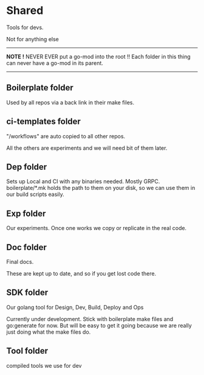 # Shared

Tools for devs.

Not for anything else

---

**NOTE !**
NEVER EVER put a go-mod into the root !!
Each folder in this thing can never have a go-mod in its parent.

---

## Boilerplate folder

Used by all repos via a back link in their make files.

## ci-templates folder

"/workflows" are auto copied to all other repos.

All the others are experiments and we will need bit of them later.

## Dep folder

Sets up Local and CI with any binaries needed. Mostly GRPC.
boilerplate/*.mk holds the path to them on your disk, so we can use them in our build scripts easily.

## Exp folder

Our experiments. Once one works we copy or replicate in the real code.

## Doc folder

Final docs.

These are kept up to date, and so if you get lost code there.

## SDK folder

Our golang tool for Design, Dev, Build, Deploy and Ops

Currently under development. Stick with boilerplate make files and go:generate for now.
But will be easy to get it going because we are really just doing what the make files do.

## Tool folder

compiled tools we use for dev

